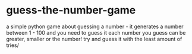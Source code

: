 # guess-the-number-game
a simple python game about guessing a number -
it generates a number between 1 - 100 and you need to guess it 
each number you guess can be greater, smaller or the number!
try and guess it with the least amount of tries/
